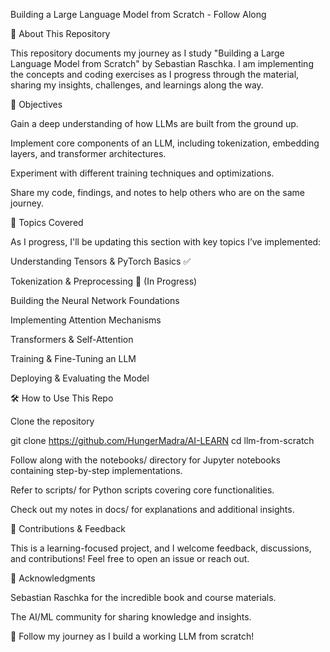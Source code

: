 Building a Large Language Model from Scratch - Follow Along

📌 About This Repository

This repository documents my journey as I study "Building a Large Language Model from Scratch" by Sebastian Raschka. I am implementing the concepts and coding exercises as I progress through the material, sharing my insights, challenges, and learnings along the way.

🚀 Objectives

Gain a deep understanding of how LLMs are built from the ground up.

Implement core components of an LLM, including tokenization, embedding layers, and transformer architectures.

Experiment with different training techniques and optimizations.

Share my code, findings, and notes to help others who are on the same journey.

📖 Topics Covered

As I progress, I'll be updating this section with key topics I’ve implemented:

Understanding Tensors & PyTorch Basics ✅

Tokenization & Preprocessing 🔄 (In Progress)

Building the Neural Network Foundations

Implementing Attention Mechanisms

Transformers & Self-Attention

Training & Fine-Tuning an LLM

Deploying & Evaluating the Model

🛠 How to Use This Repo

Clone the repository

git clone https://github.com/HungerMadra/AI-LEARN
cd llm-from-scratch

Follow along with the notebooks/ directory for Jupyter notebooks containing step-by-step implementations.

Refer to scripts/ for Python scripts covering core functionalities.

Check out my notes in docs/ for explanations and additional insights.

🤝 Contributions & Feedback

This is a learning-focused project, and I welcome feedback, discussions, and contributions! Feel free to open an issue or reach out.

📌 Acknowledgments

Sebastian Raschka for the incredible book and course materials.

The AI/ML community for sharing knowledge and insights.

🚀 Follow my journey as I build a working LLM from scratch!
